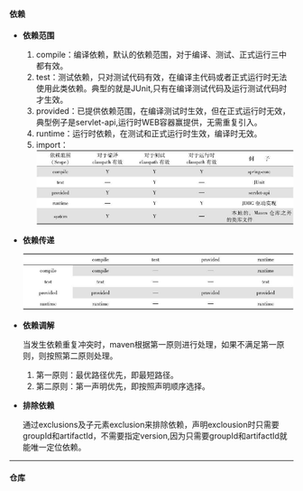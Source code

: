 #### **依赖**

- **依赖范围**

  1. compile：编译依赖，默认的依赖范围，对于编译、测试、正式运行三中都有效。
  2. test：测试依赖，只对测试代码有效，在编译主代码或者正式运行时无法使用此类依赖。典型的就是JUnit,只有在编译测试代码及运行测试代码时才生效。
  3. provided：已提供依赖范围，在编译测试时生效，但在正式运行时无效，典型例子是servlet-api,运行时WEB容器赢提供，无需重复引入。
  4. runtime：运行时依赖，在测试和正式运行时生效，编译时无效。
  5. import：<img src="../image/maven/依赖范围.jpg" style="zoom: 100%;" />

- **依赖传递**

  <img src="../image/maven/依赖性传递.png">

  

- **依赖调解**

  ​	当发生依赖重复冲突时，maven根据第一原则进行处理，如果不满足第一原则，则按照第二原则处理。

  1. 第一原则：最优路径优先，即最短路径。
  2. 第二原则：第一声明优先，即按照声明顺序选择。

- **排除依赖**

  ​	通过exclusions及子元素exclusion来排除依赖，声明exclousion时只需要groupId和artifactId，不需要指定version,因为只需要groupId和artifactId就能唯一定位依赖。

------



####  **仓库**



